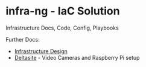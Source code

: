 # infra-ng - IaC Solution

Infrastructure Docs, Code, Config, Playbooks

Further Docs:
* [Infrastructure Design](docs/infra-design.md)
* [Deltasite](docs/deltasite.md) - Video Cameras and Raspberry Pi setup
